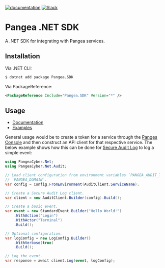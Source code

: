 [![documentation](https://img.shields.io/badge/documentation-pangea-blue?style=for-the-badge&labelColor=551B76)][Documentation]
[![Slack](https://img.shields.io/badge/Slack-4A154B?style=for-the-badge&logo=slack&logoColor=white)][Slack]

# Pangea .NET SDK

A .NET SDK for integrating with Pangea services.

## Installation

Via .NET CLI:

```bash
$ dotnet add package Pangea.SDK
```

Via PackageReference:

```xml
<PackageReference Include="Pangea.SDK" Version="*" />
```

## Usage

- [Documentation][]
- [Examples][]

General usage would be to create a token for a service through the
[Pangea Console][] and then construct an API client for that respective service.
The below example shows how this can be done for [Secure Audit Log][] to log a
simple event:

```csharp
using PangeaCyber.Net;
using PangeaCyber.Net.Audit;

// Load client configuration from environment variables `PANGEA_AUDIT_TOKEN` and
// `PANGEA_DOMAIN`.
var config = Config.FromEnvironment(AuditClient.ServiceName);

// Create a Secure Audit Log client.
var client = new AuditClient.Builder(config).Build();

// Create a basic event.
var event = new StandardEvent.Builder("Hello World!")
    .WithAction("Login")
    .WithActor("Terminal")
    .Build();

// Optional configuration.
var logConfig = new LogConfig.Builder()
    .WithVerbose(true)
    .Build();

// Log the event.
var response = await client.Log(event, logConfig);
```



   [Documentation]: https://pangea.cloud/docs/sdk/csharp/
   [Examples]: https://github.com/pangeacyber/pangea-dotnet/tree/main/examples
   [Pangea Console]: https://console.pangea.cloud/
   [Slack]: https://pangea.cloud/join-slack/
   [Secure Audit Log]: https://pangea.cloud/docs/audit
